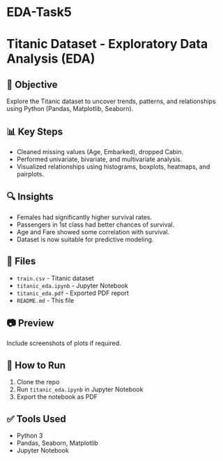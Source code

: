 # EDA-Task5
# Titanic Dataset - Exploratory Data Analysis (EDA)

## 📌 Objective
Explore the Titanic dataset to uncover trends, patterns, and relationships using Python (Pandas, Matplotlib, Seaborn).

## 📊 Key Steps
- Cleaned missing values (Age, Embarked), dropped Cabin.
- Performed univariate, bivariate, and multivariate analysis.
- Visualized relationships using histograms, boxplots, heatmaps, and pairplots.

## 🔍 Insights
- Females had significantly higher survival rates.
- Passengers in 1st class had better chances of survival.
- Age and Fare showed some correlation with survival.
- Dataset is now suitable for predictive modeling.

## 📁 Files
- `train.csv` - Titanic dataset
- `titanic_eda.ipynb` - Jupyter Notebook
- `titanic_eda.pdf` - Exported PDF report
- `README.md` - This file

## 📷 Preview
Include screenshots of plots if required.

## 🚀 How to Run
1. Clone the repo
2. Run `titanic_eda.ipynb` in Jupyter Notebook
3. Export the notebook as PDF

## ✅ Tools Used
- Python 3
- Pandas, Seaborn, Matplotlib
- Jupyter Notebook
